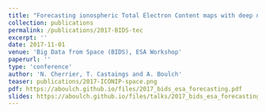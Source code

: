 ```yaml
---
title: "Forecasting ionospheric Total Electron Content maps with deep neural networks"
collection: publications
permalink: /publications/2017-BIDS-tec
excerpt: ''
date: 2017-11-01
venue: 'Big Data from Space (BIDS), ESA Workshop'
paperurl: ''
type: 'conference'
author: 'N. Cherrier, T. Castaings and A. Boulch'
teaser: publications/2017-ICONIP-space.png
pdf: https://aboulch.github.io/files/2017_bids_esa_forecasting.pdf
slides: https://aboulch.github.io/files/talks/2017_bids_esa_forecasting_slides.pdf
---
```

